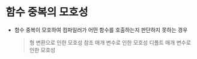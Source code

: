 # 함수 중복의 모호성

- 함수 중복이 모호하여 컴파일러가 어떤 함수를 호출하는지 판단하지 못하는 경우

    > 형 변환으로 인한 모호성
    > 참조 매개 변수로 인한 모호성
    > 디폴트 매개 변수로 인한 모호성